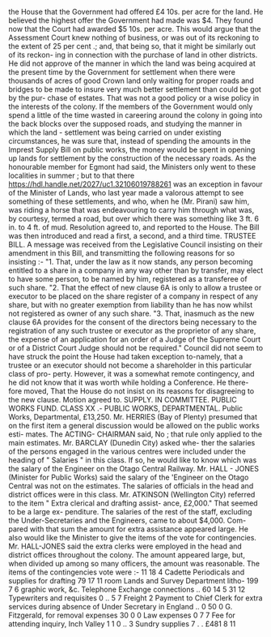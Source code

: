 the House that the Government had offered £4 10s. per acre for the land. He believed the highest offer the Government had made was $4. They found now that the Court had awarded $5 10s. per acre. This would argue that the Assessment Court knew nothing of business, or was out of its reckoning to the extent of 25 per cent .; and, that being so, that it might be similarly out of its reckon- ing in connection with the purchase of land in other districts. He did not approve of the manner in which the land was being acquired at the present time by the Government for settlement when there were thousands of acres of good Crown land only waiting for proper roads and bridges to be made to insure very much better settlement than could be got by the pur- chase of estates. That was not a good policy or a wise policy in the interests of the colony. If the members of the Government would only spend a little of the time wasted in careering around the colony in going into the back blocks over the supposed roads, and studying the manner in which the land - settlement was being carried on under existing circumstances, he was sure that, instead of spending the amounts in the Imprest Supply Bill on public works, the money would be spent in opening up lands for settlement by the construction of the necessary roads. As the honourable member for Egmont had said, the Ministers only went to these localities in summer ; but to that there https://hdl.handle.net/2027/uc1.32106019788261 was an exception in favour of the Minister of Lands, who last year made a valorous attempt to see something of these settlements, and who, when he (Mr. Pirani) saw him, was riding a horse that was endeavouring to carry him through what was, by courtesy, termed a road, but over which there was something like 3 ft. 6 in. to 4 ft. of mud. Resolution agreed to, and reported to the House. The Bill was then introduced and read a first, a second, and a third time. TRUSTEE BILL. A message was received from the Legislative Council insisting on their amendment in this Bill, and transmitting the following reasons for so insisting :- "1. That, under the law as it now stands, any person becoming entitled to a share in a company in any way other than by transfer, may elect to have some person, to be named by him, registered as a transferee of such share. "2. That the effect of new clause 6A is only to allow a trustee or executor to be placed on the share register of a company in respect of any share, but with no greater exemption from liability than he has now whilst not registered as owner of any such share. "3. That, inasmuch as the new clause 6A provides for the consent of the directors being necessary to the registration of any such trustee or executor as the proprietor of any share, the expense of an application for an order of a Judge of the Supreme Court or of a District Court Judge should not be required." Council did not seem to have struck the point the House had taken exception to-namely, that a trustee or an executor should not become a shareholder in this particular class of pro- perty. However, it was a somewhat remote contingency, and he did not know that it was worth while holding a Conference. He there- fore moved, That the House do not insist on its reasons for disagreeing to the new clause. Motion agreed to. SUPPLY. IN COMMITTEE. PUBLIC WORKS FUND. CLASS XX .- PUBLIC WORKS, DEPARTMENTAL. Public Works, Departmental, £13,250. Mr. HERRIES (Bay of Plenty) presumed that on the first item a general discussion would be allowed on the public works esti- mates. The ACTING- CHAIRMAN said, No ; that rule only applied to the main estimates. Mr. BARCLAY (Dunedin City) asked whe- ther the salaries of the persons engaged in the various centres were included under the heading of " Salaries " in this class. If so, he would like to know which was the salary of the Engineer on the Otago Central Railway. Mr. HALL - JONES (Minister for Public Works) said the salary of the 'Engineer on the Otago Central was not on the estimates. The salaries of officials in the head and district offices were in this class. Mr. ATKINSON (Wellington City) referred to the item " Extra clerical and drafting assist- ance, £2,000." That seemed to be a large ex- penditure. The salaries of the rest of the staff, excluding the Under-Secretaries and the Engineers, came to about $4,000. Com- pared with that sum the amount for extra assistance appeared large. He also would like the Minister to give the items of the vote for contingencies. Mr. HALL-JONES said the extra clerks were employed in the head and district offices throughout the colony. The amount appeared large, but, when divided up among so many officers, the amount was reasonable. The items of the contingencies vote were :- 11 18 4 Cadette Periodicals and supplies for drafting 79 17 11 room Lands and Survey Department litho- 199 7 6 graphic work, &c. Telephone Exchange connections .. 60 14 5 31 12 Typewriters and requisites 0 .. 5 7 Freight 2 Payment to Chief Clerk for extra services during absence of Under Secretary in England .. 0 50 0 G. Fitzgerald, for removal expenses 30 0 0 Law expenses 0 7 7 Fee for attending inquiry, Inch Valley 1 1 0 .. 3 Sundry supplies 7 . . £481 8 11 